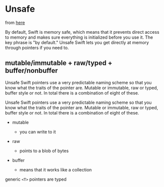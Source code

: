 # Unsafe

from [here](https://www.raywenderlich.com/148569/unsafe-swift)

By default, Swift is memory safe, which means that it prevents direct access to memory and makes sure everything is initialized before you use it. The key phrase is "by default." Unsafe Swift lets you get directly at memory through pointers if you need to.

## mutable/immutable + raw/typed + buffer/nonbuffer
Unsafe Swift pointers use a very predictable naming scheme so that you know what the traits of the pointer are. Mutable or immutable, raw or typed, buffer style or not. In total there is a combination of eight of these.

Unsafe Swift pointers use a very predictable naming scheme so that you know what the traits of the pointer are. Mutable or immutable, raw or typed, buffer style or not. In total there is a combination of eight of these.

* mutable
  * you can write to it

* raw
  * points to a blob of bytes

* buffer
  * means that it works like a collection

generic `<T>` pointers are typed
